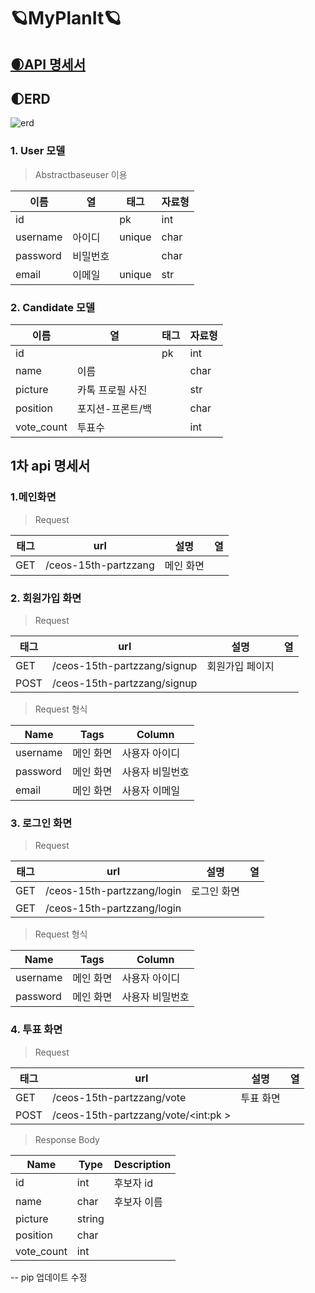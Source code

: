 # 🪐MyPlanIt🪐



## [🌒API 명세서](https://www.notion.so/CEOS-15-App-950479e6f0b84cefad5735d7c2d8e250)



## 🌓ERD
![erd](https://user-images.githubusercontent.com/80563849/147400579-9ca281df-ccb3-45a4-a3d1-adde2169ae80.png)



### 1. User 모델
> Abstractbaseuser 이용

|이름|열|태그|자료형|
|---|---|---|---|
|id| |pk|int|
|username|아이디|unique|char|
|password|비밀번호| |char|
|email|이메일|unique|str|


### 2. Candidate 모델

|이름|열|태그|자료형|
|---|---|---|---|
|id| |pk|int|
|name|이름| |char|
|picture|카톡 프로필 사진| |str|
|position|포지션-프론트/백| |char|
|vote_count|투표수| |int|




## 1차 api 명세서

### 1.메인화면   
> Request

|태그|url|설명|열|
|---|---|---|---|
|GET|/ceos-15th-partzzang|메인 화면||





### 2. 회원가입 화면   
> Request   

   
|태그|url|설명|열|
|---|---|---|---|
|GET|/ceos-15th-partzzang/signup|회원가입 페이지||
|POST|/ceos-15th-partzzang/signup|||
 


> Request 형식

|Name|Tags|Column|
|---|---|---|
|username|메인 화면|사용자 아이디|
|password|메인 화면|사용자 비밀번호|
|email|메인 화면|사용자 이메일|




### 3. 로그인 화면
>Request

|태그|url|설명|열|
|---|---|---|---|
|GET|/ceos-15th-partzzang/login|로그인 화면||
|GET|/ceos-15th-partzzang/login|||


> Request 형식

|Name|Tags|Column|
|---|---|---|
|username|메인 화면|사용자 아이디|
|password|메인 화면|사용자 비밀번호|




### 4. 투표 화면
> Request

|태그|url|설명|열|
|---|---|---|---|
|GET|/ceos-15th-partzzang/vote|투표 화면||
|POST|/ceos-15th-partzzang/vote/<int:pk >|||


> Response Body

|Name|Type|Description|
|---|---|---|
|id|int|후보자 id|
|name|char|후보자 이름|
|picture|string||
|position|char||
|vote_count|int||

--
pip 업데이트 수정
